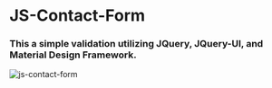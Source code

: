 # JS-Contact-Form
### This a simple validation utilizing JQuery, JQuery-UI, and Material Design Framework.


![js-contact-form](https://user-images.githubusercontent.com/20928980/103460343-0fb4fb80-4cdb-11eb-94e3-930e99e62a4a.gif)


